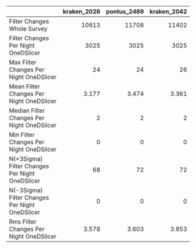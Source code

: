 |                                                |   kraken_2026 |   pontus_2489 |   kraken_2042 |
|:-----------------------------------------------|--------------:|--------------:|--------------:|
| Filter Changes Whole Survey                    |     10813     |     11708     |     11402     |
| Filter Changes Per Night OneDSlicer            |      3025     |      3025     |      3025     |
| Max Filter Changes Per Night OneDSlicer        |        24     |        24     |        26     |
| Mean Filter Changes Per Night OneDSlicer       |         3.177 |         3.474 |         3.361 |
| Median Filter Changes Per Night OneDSlicer     |         2     |         2     |         2     |
| Min Filter Changes Per Night OneDSlicer        |         0     |         0     |         0     |
| N(+3Sigma) Filter Changes Per Night OneDSlicer |        68     |        72     |        72     |
| N(-3Sigma) Filter Changes Per Night OneDSlicer |         0     |         0     |         0     |
| Rms Filter Changes Per Night OneDSlicer        |         3.578 |         3.603 |         3.853 |
